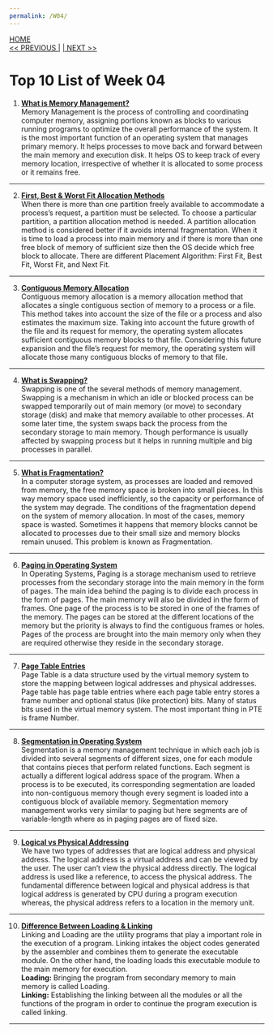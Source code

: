 ```yaml
---
permalink: /W04/
---
```

[HOME](../)<br>
[<< PREVIOUS |](../W03/)
[| NEXT >>](../W05/)<br>

# Top 10 List of Week 04

1. **[What is Memory Management?](https://www.guru99.com/os-memory-management.html)** <br>
Memory Management is the process of controlling and coordinating computer memory, assigning portions known as blocks to various running programs to optimize the overall performance of the system. It is the most important function of an operating system that manages primary memory. It helps processes to move back and forward between the main memory and execution disk. It helps OS to keep track of every memory location, irrespective of whether it is allocated to some process or it remains free. <br>
* * *

2. **[First, Best & Worst Fit Allocation Methods](https://www.geeksforgeeks.org/partition-allocation-methods-in-memory-management/)** <br>
When there is more than one partition freely available to accommodate a process’s request, a partition must be selected. To choose a particular partition, a partition allocation method is needed. A partition allocation method is considered better if it avoids internal fragmentation. When it is time to load a process into main memory and if there is more than one free block of memory of sufficient size then the OS decide which free block to allocate. There are different Placement Algorithm: First Fit, Best Fit, Worst Fit, and Next Fit. <br>
* * *

3. **[Contiguous Memory Allocation](https://binaryterms.com/contiguous-memory-allocation-in-operating-system.html)** <br>
Contiguous memory allocation is a memory allocation method that allocates a single contiguous section of memory to a process or a file. This method takes into account the size of the file or a process and also estimates the maximum size. Taking into account the future growth of the file and its request for memory, the operating system allocates sufficient contiguous memory blocks to that file.  Considering this future expansion and the file’s request for memory, the operating system will allocate those many contiguous blocks of memory to that file. <br>
* * *

4. **[What is Swapping?](https://binaryterms.com/swapping-in-operating-system.html)** <br>
Swapping is one of the several methods of memory management. Swapping is a mechanism in which an idle or blocked process can be swapped temporarily out of main memory (or move) to secondary storage (disk) and make that memory available to other processes. At some later time, the system swaps back the process from the secondary storage to main memory. Though performance is usually affected by swapping process but it helps in running multiple and big processes in parallel. <br>
* * *

5. **[What is Fragmentation?](https://www.includehelp.com/operating-systems/fragmentation.aspx)** <br>
In a computer storage system, as processes are loaded and removed from memory, the free memory space is broken into small pieces. In this way memory space used inefficiently, so the capacity or performance of the system may degrade. The conditions of the fragmentation depend on the system of memory allocation. In most of the cases, memory space is wasted. Sometimes it happens that memory blocks cannot be allocated to processes due to their small size and memory blocks remain unused. This problem is known as Fragmentation. <br>
* * *

6. **[Paging in Operating System](https://www.javatpoint.com/os-paging-with-example)** <br>
In Operating Systems, Paging is a storage mechanism used to retrieve processes from the secondary storage into the main memory in the form of pages. The main idea behind the paging is to divide each process in the form of pages. The main memory will also be divided in the form of frames. One page of the process is to be stored in one of the frames of the memory. The pages can be stored at the different locations of the memory but the priority is always to find the contiguous frames or holes. Pages of the process are brought into the main memory only when they are required otherwise they reside in the secondary storage. <br>
* * *

7. **[Page Table Entries](https://www.javatpoint.com/os-page-table)** <br>
Page Table is a data structure used by the virtual memory system to store the mapping between logical addresses and physical addresses. Page table has page table entries where each page table entry stores a frame number and optional status (like protection) bits. Many of status bits used in the virtual memory system. The most important thing in PTE is frame Number. <br>
* * *

8. **[Segmentation in Operating System](https://www.javatpoint.com/os-segmentation)** <br>
Segmentation is a memory management technique in which each job is divided into several segments of different sizes, one for each module that contains pieces that perform related functions. Each segment is actually a different logical address space of the program. When a process is to be executed, its corresponding segmentation are loaded into non-contiguous memory though every segment is loaded into a contiguous block of available memory. Segmentation memory management works very similar to paging but here segments are of variable-length where as in paging pages are of fixed size. <br>
* * *

9. **[Logical vs Physical Addressing](https://techdifferences.com/difference-between-logical-and-physical-address.html)** <br>
We have two types of addresses that are logical address and physical address. The logical address is a virtual address and can be viewed by the user. The user can’t view the physical address directly. The logical address is used like a reference, to access the physical address. The fundamental difference between logical and physical address is that logical address is generated by CPU during a program execution whereas, the physical address refers to a location in the memory unit. <br>
* * *

10. **[Difference Between Loading & Linking](https://www.geeksforgeeks.org/difference-between-loading-and-linking/)** <br>
Linking and Loading are the utility programs that play a important role in the execution of a program. Linking intakes the object codes generated by the assembler and combines them to generate the executable module. On the other hand, the loading loads this executable module to the main memory for execution. <br>
**Loading:** Bringing the program from secondary memory to main memory is called Loading. <br>
**Linking:** Establishing the linking between all the modules or all the functions of the program in order to continue the program execution is called linking. <br>
* * *

